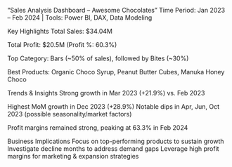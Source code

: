 “Sales Analysis Dashboard – Awesome Chocolates”
Time Period: Jan 2023 – Feb 2024 | Tools: Power BI, DAX, Data Modeling

Key Highlights
Total Sales: $34.04M

Total Profit: $20.5M (Profit %: 60.3%)

Top Category: Bars (~50% of sales), followed by Bites (~30%)

Best Products: Organic Choco Syrup, Peanut Butter Cubes, Manuka Honey Choco

Trends & Insights
Strong growth in Mar 2023 (+21.9%) vs. Feb 2023

Highest MoM growth in Dec 2023 (+28.9%)
Notable dips in Apr, Jun, Oct 2023 (possible seasonality/market factors)

Profit margins remained strong, peaking at 63.3% in Feb 2024

Business Implications
Focus on top-performing products to sustain growth
Investigate decline months to address demand gaps
Leverage high profit margins for marketing & expansion strategies

